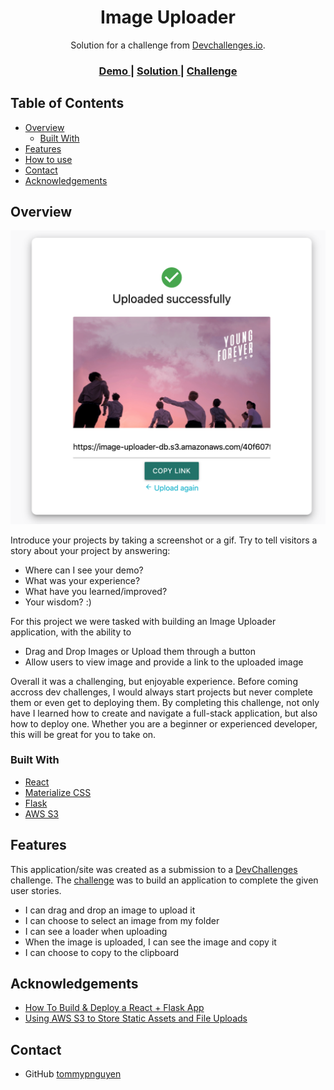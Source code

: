 <!-- Please update value in the {}  -->

<h1 align="center">Image Uploader</h1>

<div align="center">
   Solution for a challenge from  <a href="http://devchallenges.io" target="_blank">Devchallenges.io</a>.
</div>

<div align="center">
  <h3>
    <a href="https://image-uploader-1998.herokuapp.com/">
      Demo
    </a>
    <span> | </span>
    <a href="https://github.com/tommypnguyen/image-uploader">
      Solution
    </a>
    <span> | </span>
    <a href="https://devchallenges.io/challenges/O2iGT9yBd6xZBrOcVirx">
      Challenge
    </a>
  </h3>
</div>

<!-- TABLE OF CONTENTS -->

## Table of Contents

- [Overview](#overview)
  - [Built With](#built-with)
- [Features](#features)
- [How to use](#how-to-use)
- [Contact](#contact)
- [Acknowledgements](#acknowledgements)

<!-- OVERVIEW -->

## Overview

![screenshot](demo_ss.png)

Introduce your projects by taking a screenshot or a gif. Try to tell visitors a story about your project by answering:

- Where can I see your demo?
- What was your experience?
- What have you learned/improved?
- Your wisdom? :)

For this project we were tasked with building an Image Uploader application, with the ability to

- Drag and Drop Images or Upload them through a button
- Allow users to view image and provide a link to the uploaded image

Overall it was a challenging, but enjoyable experience. Before coming accross dev challenges, I would always start projects but never complete them or even get to deploying them. By completing this challenge, not only have I learned how to create and navigate a full-stack application, but also how to deploy one. Whether you are a beginner or experienced developer, this will be great for you to take on.

### Built With

<!-- This section should list any major frameworks that you built your project using. Here are a few examples.-->

- [React](https://reactjs.org/)
- [Materialize CSS](https://materializecss.com/)
- [Flask](https://flask.palletsprojects.com/en/2.0.x/)
- [AWS S3](https://aws.amazon.com/s3/)

## Features

<!-- List the features of your application or follow the template. Don't share the figma file here :) -->

This application/site was created as a submission to a [DevChallenges](https://devchallenges.io/challenges) challenge. The [challenge](https://devchallenges.io/challenges/O2iGT9yBd6xZBrOcVirx) was to build an application to complete the given user stories.

- I can drag and drop an image to upload it
- I can choose to select an image from my folder
- I can see a loader when uploading
- When the image is uploaded, I can see the image and copy it
- I can choose to copy to the clipboard

## Acknowledgements

<!-- This section should list any articles or add-ons/plugins that helps you to complete the project. This is optional but it will help you in the future. For example -->

- [How To Build & Deploy a React + Flask App](https://towardsdatascience.com/build-deploy-a-react-flask-app-47a89a5d17d9)
- [Using AWS S3 to Store Static Assets and File Uploads](https://devcenter.heroku.com/articles/s3)

## Contact

- GitHub [tommypnguyen](https://{github.com/tommypnguyen})
